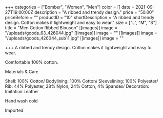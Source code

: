 +++
categories = ["Bomber", "Women", "Men"]
color = []
date = 2021-09-27T19:00:00Z
description = "A ribbed and trendy design."
price = "50.00"
priceBefore = ""
productID = "10"
shortDescription = "A ribbed and trendy design. Cotton makes it lightweight and easy to wear."
size = ["L", "M", "S"]
title = "Men Cotton Ribbed Blouson"
[[images]]
image = "/uploads/goods_63_426044.jpg"
[[images]]
image = ""
[[images]]
image = "/uploads/goods_426044_sub11.jpg"
[[images]]
image = ""

+++
A ribbed and trendy design. Cotton makes it lightweight and easy to wear.

Comfortable 100% cotton.

Materials & Care

Shell: 100% Cotton/ Bodylining: 100% Cotton/ Sleevelining: 100% Polyester/ Rib: 44% Polyester, 28% Nylon, 24% Cotton, 4% Spandex/ Decoration: Imitation Leather

Hand wash cold

Imported
